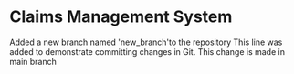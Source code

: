 # Claims Management System
Added a new branch named 'new_branch'to the repository
This line was added to demonstrate committing changes in Git. 
This change is made in main branch
